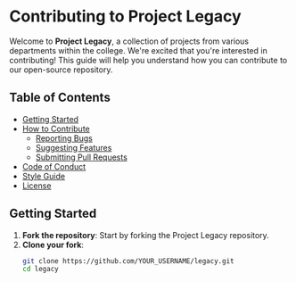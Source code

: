 # Contributing to Project Legacy

Welcome to **Project Legacy**, a collection of projects from various departments within the college. We're excited that you're interested in contributing! This guide will help you understand how you can contribute to our open-source repository.

## Table of Contents

- [Getting Started](#getting-started)
- [How to Contribute](#how-to-contribute)
  - [Reporting Bugs](#reporting-bugs)
  - [Suggesting Features](#suggesting-features)
  - [Submitting Pull Requests](#submitting-pull-requests)
- [Code of Conduct](#code-of-conduct)
- [Style Guide](#style-guide)
- [License](#license)

## Getting Started

1. **Fork the repository**: Start by forking the Project Legacy repository.
2. **Clone your fork**:
   ```bash
   git clone https://github.com/YOUR_USERNAME/legacy.git
   cd legacy
